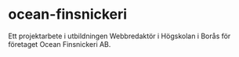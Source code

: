 # ocean-finsnickeri
Ett projektarbete i utbildningen Webbredaktör i Högskolan i Borås för företaget Ocean Finsnickeri AB.
